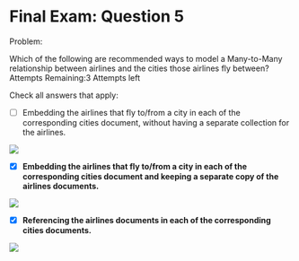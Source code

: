 # Final Exam: Question 5

Problem:

Which of the following are recommended ways to model a Many-to-Many relationship between airlines and the cities those airlines fly between?
Attempts Remaining:3 Attempts left

Check all answers that apply:

- [ ] Embedding the airlines that fly to/from a city in each of the corresponding cities document, without having a separate collection for the airlines.

![](https://university-courses.s3.amazonaws.com/M320/m320-final-many-to-many-3.png)

- [x] **Embedding the airlines that fly to/from a city in each of the corresponding cities document and keeping a separate copy of the airlines documents.**

![](https://university-courses.s3.amazonaws.com/M320/m320-final-many-to-many-1.png)

- [x] **Referencing the airlines documents in each of the corresponding cities documents.**

![](https://university-courses.s3.amazonaws.com/M320/m320-final-many-to-many-2.png)
